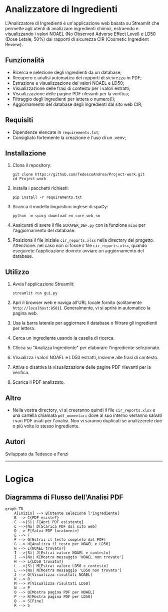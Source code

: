 # Analizzatore di Ingredienti

L'Analizzatore di Ingredienti è un'applicazione web basata su Streamlit che permette agli utenti di analizzare ingredienti chimici, estraendo e visualizzando i valori NOAEL (No Observed Adverse Effect Level) e LD50 (Dose Letale, 50%) dai rapporti di sicurezza CIR (Cosmetic Ingredient Review).

## Funzionalità

- Ricerca e selezione degli ingredienti da un database;
- Recupero e analisi automatica dei rapporti di sicurezza in PDF;
- Estrazione e visualizzazione dei valori NOAEL e LD50;
- Visualizzazione delle frasi di contesto per i valori estratti;
- Visualizzazione delle pagine PDF rilevanti per la verifica;
- Filtraggio degli ingredienti per lettera o numero(!);
- Aggiornamento del database degli ingredienti dal sito web CIR;

## Requisiti
- Dipendenze elencate in `requirements.txt`;
- Consigliato fortemente la creazione e l'uso di un .venv;

## Installazione

1. Clona il repository:
   ```
   git clone https://github.com/TedescoAndrea/Project-work.git
   cd Project-work
   ```

2. Installa i pacchetti richiesti:
   ```
   pip install -r requirements.txt
   ```

3. Scarica il modello linguistico inglese di spaCy:
   ```
   python -m spacy download en_core_web_sm
   ```

4. Assicurati di avere il file `SCRAPER_DEF.py` con la funzione `miao` per l'aggiornamento del database.

5. Posiziona il file iniziale `cir_reports.xlsx` nella directory del progetto. Attenzione: nel caso non ci fosse il file `cir_reports.xlsx`, quando eseguirete l'applicazione dovrete avviare un aggiornamento del database. 

## Utilizzo

1. Avvia l'applicazione Streamlit:
   ```
   streamlit run gui.py
   ```

2. Apri il browser web e naviga all'URL locale fornito (solitamente `http://localhost:8501`). Generalmente, vi si aprirà in automatico la pagina web.

3. Usa la barra laterale per aggiornare il database o filtrare gli ingredienti per lettera.

4. Cerca un ingrediente usando la casella di ricerca.

5. Clicca su "Analizza Ingrediente" per elaborare l'ingrediente selezionato.

6. Visualizza i valori NOAEL e LD50 estratti, insieme alle frasi di contesto.

7. Attiva o disattiva la visualizzazione delle pagine PDF rilevanti per la verifica.

8. Scarica il PDF analizzato.

## Altro
- Nella vostra directory, vi si creeranno quindi il file `cir_reports.xlsx` e una cartella chiamata `pdf_momentari` dove al suo interno verranno salvati i vari PDF usati per l'analisi. Non vi saranno duplicati se analizzerete due o più volte lo stesso ingrediente.

## Autori

Sviluppato da Tedesco e Fenzi

---

# Logica
## Diagramma di Flusso dell'Analisi PDF

```mermaid
graph TD
    A[Inizio] --> B[Utente seleziona l'ingrediente]
    B --> C{PDF esiste?}
    C -->|Sì| F[Apri PDF esistente]
    C -->|No| D[Scarica PDF dal sito web]
    D --> E[Salva PDF localmente]
    E --> F
    F --> G[Estrai il testo completo dal PDF]
    G --> H[Analizza il testo per NOAEL e LD50]
    H --> I{NOAEL trovato?}
    I -->|Sì| J[Estrai valore NOAEL e contesto]
    I -->|No| K[Mostra messaggio 'NOAEL non trovato']
    H --> L{LD50 trovato?}
    L -->|Sì| M[Estrai valore LD50 e contesto]
    L -->|No| N[Mostra messaggio 'LD50 non trovato']
    J --> O[Visualizza risultati NOAEL]
    K --> O
    M --> P[Visualizza risultati LD50]
    N --> P
    O --> Q[Mostra pagina PDF per NOAEL]
    P --> R[Mostra pagina PDF per LD50]
    Q --> S[Fine]
    R --> S
```
